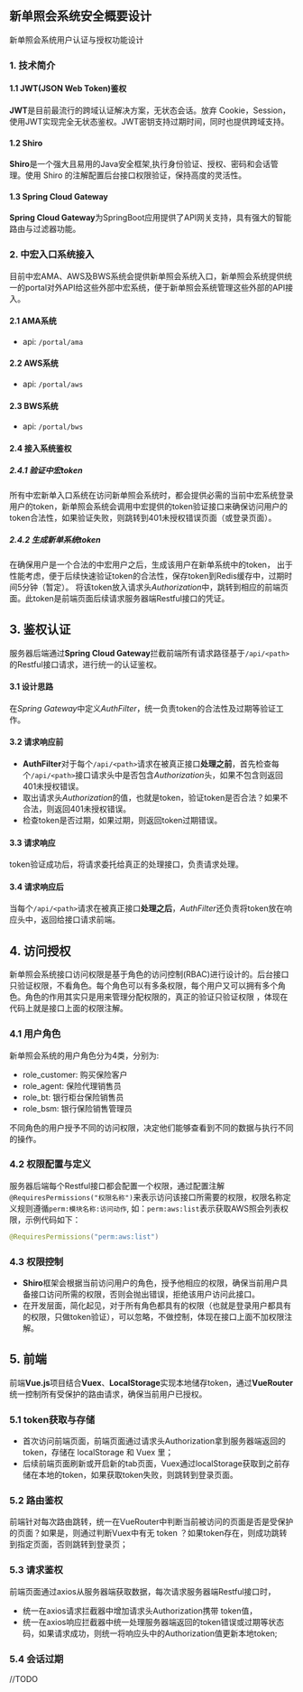## 新单照会系统安全概要设计
新单照会系统用户认证与授权功能设计

### 1. 技术简介
#### 1.1 JWT(JSON Web Token)鉴权
**JWT**是目前最流行的跨域认证解决方案，无状态会话。放弃 Cookie，Session，使用JWT实现完全无状态鉴权。JWT密钥支持过期时间，同时也提供跨域支持。

#### 1.2 Shiro
**Shiro**是一个强大且易用的Java安全框架,执行身份验证、授权、密码和会话管理。使用 Shiro 的注解配置后台接口权限验证，保持高度的灵活性。

#### 1.3 Spring Cloud Gateway
**Spring Cloud Gateway**为SpringBoot应用提供了API网关支持，具有强大的智能路由与过滤器功能。

### 2. 中宏入口系统接入
目前中宏AMA、AWS及BWS系统会提供新单照会系统入口，新单照会系统提供统一的portal对外API给这些外部中宏系统，便于新单照会系统管理这些外部的API接入。

#### 2.1 AMA系统
- api: `/portal/ama`

#### 2.2 AWS系统
- api: `/portal/aws`

#### 2.3 BWS系统
- api: `/portal/bws`

#### 2.4 接入系统鉴权

##### 2.4.1 验证中宏token
所有中宏新单入口系统在访问新单照会系统时，都会提供必需的当前中宏系统登录用户的token，新单照会系统会调用中宏提供的token验证接口来确保访问用户的token合法性，如果验证失败，则跳转到401未授权错误页面（或登录页面）。

##### 2.4.2 生成新单系统token
在确保用户是一个合法的中宏用户之后，生成该用户在新单系统中的token，
出于性能考虑，便于后续快速验证token的合法性，保存token到Redis缓存中，过期时间5分钟（暂定）。
将该token放入请求头*Authorization*中，跳转到相应的前端页面。此token是前端页面后续请求服务器端Restful接口的凭证。

## 3. 鉴权认证

服务器后端通过**Spring Cloud Gateway**拦截前端所有请求路径基于`/api/<path>`的Restful接口请求，进行统一的认证鉴权。

#### 3.1 设计思路
在*Spring Gateway*中定义*AuthFilter*，统一负责token的合法性及过期等验证工作。

#### 3.2 请求响应前
* **AuthFilter**对于每个`/api/<path>`请求在被真正接口**处理之前**，首先检查每个`/api/<path>`接口请求头中是否包含*Authorization*头，如果不包含则返回401未授权错误。
* 取出请求头*Authorization*的值，也就是token，验证token是否合法？如果不合法，则返回401未授权错误。
* 检查token是否过期，如果过期，则返回token过期错误。

#### 3.3 请求响应 
token验证成功后，将请求委托给真正的处理接口，负责请求处理。

#### 3.4 请求响应后
当每个`/api/<path>`请求在被真正接口**处理之后**，*AuthFilter*还负责将token放在响应头中，返回给接口请求前端。


## 4. 访问授权
新单照会系统接口访问权限是基于角色的访问控制(RBAC)进行设计的。后台接口只验证权限，不看角色。每个角色可以有多条权限，每个用户又可以拥有多个角色。角色的作用其实只是用来管理分配权限的，真正的验证只验证权限 ，体现在代码上就是接口上面的权限注解。

### 4.1 用户角色
新单照会系统的用户角色分为4类，分别为:
- role_customer: 购买保险客户
- role_agent: 保险代理销售员
- role_bt: 银行柜台保险销售员
- role_bsm: 银行保险销售管理员

不同角色的用户授予不同的访问权限，决定他们能够查看到不同的数据与执行不同的操作。


### 4.2 权限配置与定义
服务器后端每个Restful接口都会配置一个权限，通过配置注解`@RequiresPermissions("权限名称")`来表示访问该接口所需要的权限，权限名称定义规则遵循`perm:模块名称:访问动作`, 如：`perm:aws:list`表示获取AWS照会列表权限，示例代码如下：
```java
@RequiresPermissions("perm:aws:list")
```

### 4.3 权限控制
- **Shiro**框架会根据当前访问用户的角色，授予他相应的权限，确保当前用户具备接口访问所需的权限，否则会抛出错误，拒绝该用户访问此接口。
- 在开发层面，简化起见，对于所有角色都具有的权限（也就是登录用户都具有的权限，只做token验证），可以忽略，不做控制，体现在接口上面不加权限注解。

## 5. 前端
前端**Vue.js**项目结合**Vuex**、**LocalStorage**实现本地储存token，通过**VueRouter**统一控制所有受保护的路由请求，确保当前用户已授权。

### 5.1 token获取与存储
- 首次访问前端页面，前端页面通过请求头Authorization拿到服务器端返回的token，存储在 localStorage 和 Vuex 里；
- 后续前端页面刷新或开启新的tab页面，Vuex通过localStorage获取到之前存储在本地的token，如果获取token失败，则跳转到登录页面。

### 5.2 路由鉴权
前端针对每次路由跳转，统一在VueRouter中判断当前被访问的页面是否是受保护的页面？如果是，则通过判断Vuex中有无 token ？如果token存在，则成功跳转到指定页面，否则跳转到登录页；


### 5.3 请求鉴权
前端页面通过axios从服务器端获取数据，每次请求服务器端Restful接口时，
- 统一在axios请求拦截器中增加请求头Authorization携带 token值，
- 统一在axios响应拦截器中统一处理服务器端返回的token错误或过期等状态码，如果请求成功，则统一将响应头中的Authorization值更新本地token;

### 5.4 会话过期
//TODO
